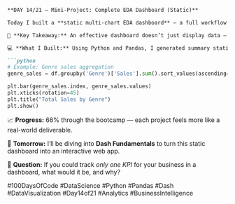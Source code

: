 ```markdown
**DAY 14/21 – Mini-Project: Complete EDA Dashboard (Static)**  

Today I built a **static multi-chart EDA dashboard** — a full workflow from raw dataset to actionable insights. This exercise was a big step toward thinking like an analyst rather than just a coder.  

🎯 **Key Takeaway:** An effective dashboard doesn’t just display data — it tells a clear, visual story that drives decision-making.  

💻 **What I Built:** Using Python and Pandas, I generated summary statistics, visualized sales trends over time, highlighted the most popular genres, and analyzed customer ratings distributions. The dashboard combined multiple plots (bar charts, line charts, histograms) into a single layout for quick interpretation, giving management a “one- glance” view of retail performance.  

```python
# Example: Genre sales aggregation
genre_sales = df.groupby('Genre')['Sales'].sum().sort_values(ascending=False)

plt.bar(genre_sales.index, genre_sales.values)
plt.xticks(rotation=45)
plt.title("Total Sales by Genre")
plt.show()
```

📈 **Progress:** 66% through the bootcamp — each project feels more like a real-world deliverable.  

🚀 **Tomorrow:** I’ll be diving into **Dash Fundamentals** to turn this static dashboard into an interactive web app.  

💬 **Question:** If you could track *only one KPI* for your business in a dashboard, what would it be, and why?  

#100DaysOfCode #DataScience #Python #Pandas #Dash #DataVisualization #Day14of21 #Analytics #BusinessIntelligence
```